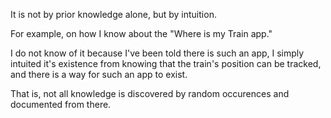 It is not by prior knowledge alone, but by intuition.

For example, on how I know about the "Where is my Train app."

I do not know of it because I've been told there is such an app, I simply intuited it's existence from knowing that the train's position can be tracked, and there is a way for such an app to exist.

That is, not all knowledge is discovered by random occurences and documented from there.